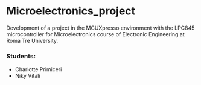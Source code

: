 # Microelectronics_project
Development of a project in the MCUXpresso environment with the LPC845 microcontroller for Microelectronics course of Electronic Engineering at Roma Tre University.

### Students:
- Charlotte Primiceri
- Niky Vitali
